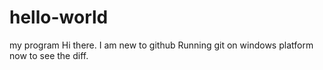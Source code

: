 # hello-world
my program
Hi there. I am new to github
Running git on windows platform now to see the diff.

